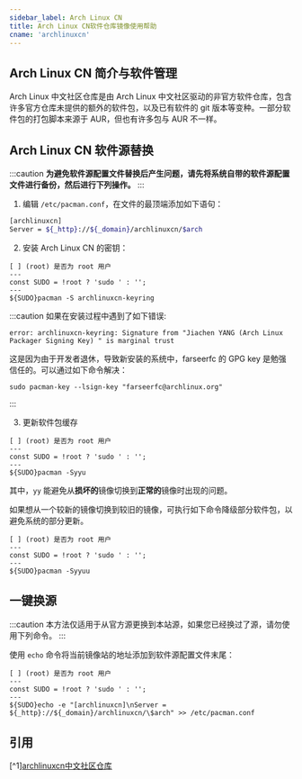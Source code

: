 ```yaml
---
sidebar_label: Arch Linux CN
title: Arch Linux CN软件仓库镜像使用帮助
cname: 'archlinuxcn'
---
```


## Arch Linux CN 简介与软件管理

Arch Linux 中文社区仓库是由 Arch Linux 中文社区驱动的非官方软件仓库，包含许多官方仓库未提供的额外的软件包，以及已有软件的 git 版本等变种。一部分软件包的打包脚本来源于 AUR，但也有许多包与 AUR 不一样。

## Arch Linux CN 软件源替换

:::caution
**为避免软件源配置文件替换后产生问题，请先将系统自带的软件源配置文件进行备份，然后进行下列操作。**
:::

1. 编辑 `/etc/pacman.conf`，在文件的最顶端添加如下语句：

```bash varcode
[archlinuxcn]
Server = ${_http}://${_domain}/archlinuxcn/$arch
```

2. 安装 Arch Linux CN 的密钥：

```shell varcode
[ ] (root) 是否为 root 用户
---
const SUDO = !root ? 'sudo ' : '';
---
${SUDO}pacman -S archlinuxcn-keyring
```

:::caution
如果在安装过程中遇到了如下错误:
```shell
error: archlinuxcn-keyring: Signature from "Jiachen YANG (Arch Linux Packager Signing Key) " is marginal trust
```
这是因为由于开发者退休，导致新安装的系统中，farseerfc 的 GPG key 是勉强信任的。可以通过如下命令解决：
```shell varcode
sudo pacman-key --lsign-key "farseerfc@archlinux.org"
```
:::

3. 更新软件包缓存

```shell varcode
[ ] (root) 是否为 root 用户
---
const SUDO = !root ? 'sudo ' : '';
---
${SUDO}pacman -Syyu
```

其中，`yy` 能避免从**损坏的**镜像切换到**正常的**镜像时出现的问题。

如果想从一个较新的镜像切换到较旧的镜像，可执行如下命令降级部分软件包，以避免系统的部分更新。

```shell varcode
[ ] (root) 是否为 root 用户
---
const SUDO = !root ? 'sudo ' : '';
---
${SUDO}pacman -Syyuu
```

## 一键换源

:::caution
本方法仅适用于从官方源更换到本站源，如果您已经换过了源，请勿使用下列命令。
:::

使用 `echo` 命令将当前镜像站的地址添加到软件源配置文件末尾：

```shell varcode
[ ] (root) 是否为 root 用户
---
const SUDO = !root ? 'sudo ' : '';
---
${SUDO}echo -e "[archlinuxcn]\nServer = ${_http}://${_domain}/archlinuxcn/\$arch" >> /etc/pacman.conf
```

## 引用
[^1][archlinuxcn中文社区仓库](https://www.archlinuxcn.org/archlinux-cn-repo-and-mirror/)
